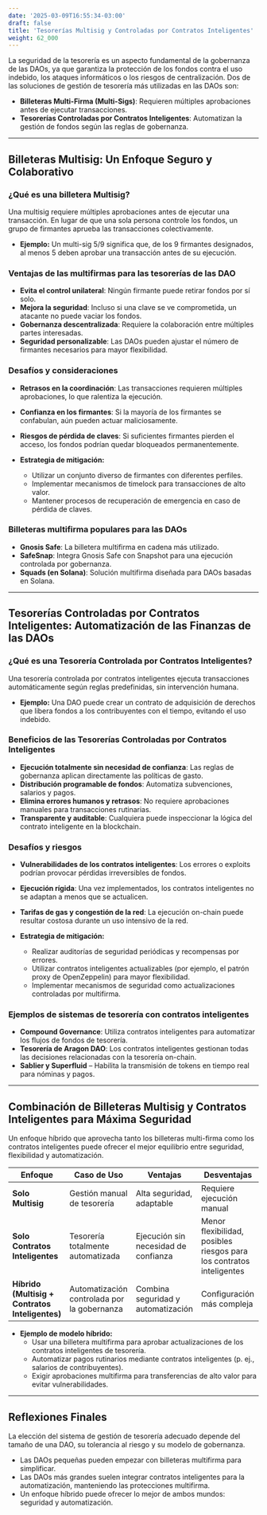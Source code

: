 ```yaml
---
date: '2025-03-09T16:55:34-03:00'
draft: false
title: 'Tesorerías Multisig y Controladas por Contratos Inteligentes'
weight: 62_000
---
```


La seguridad de la tesorería es un aspecto fundamental de la gobernanza de las DAOs, ya que garantiza la protección de los fondos contra el uso indebido, los ataques informáticos o los riesgos de centralización. Dos de las soluciones de gestión de tesorería más utilizadas en las DAOs son:

- **Billeteras Multi-Firma (Multi-Sigs)**: Requieren múltiples aprobaciones antes de ejecutar transacciones.
- **Tesorerías Controladas por Contratos Inteligentes**: Automatizan la gestión de fondos según las reglas de gobernanza.

---

## **Billeteras Multisig: Un Enfoque Seguro y Colaborativo**

### **¿Qué es una billetera Multisig?**
Una multisig requiere múltiples aprobaciones antes de ejecutar una transacción. En lugar de que una sola persona controle los fondos, un grupo de firmantes aprueba las transacciones colectivamente.

- **Ejemplo:** Un multi-sig 5/9 significa que, de los 9 firmantes designados, al menos 5 deben aprobar una transacción antes de su ejecución.

### **Ventajas de las multifirmas para las tesorerías de las DAO**
- **Evita el control unilateral**: Ningún firmante puede retirar fondos por sí solo.
- **Mejora la seguridad**: Incluso si una clave se ve comprometida, un atacante no puede vaciar los fondos.
- **Gobernanza descentralizada**: Requiere la colaboración entre múltiples partes interesadas.
- **Seguridad personalizable**: Las DAOs pueden ajustar el número de firmantes necesarios para mayor flexibilidad.

### **Desafíos y consideraciones**
- **Retrasos en la coordinación**: Las transacciones requieren múltiples aprobaciones, lo que ralentiza la ejecución.
- **Confianza en los firmantes**: Si la mayoría de los firmantes se confabulan, aún pueden actuar maliciosamente.
- **Riesgos de pérdida de claves**: Si suficientes firmantes pierden el acceso, los fondos podrían quedar bloqueados permanentemente.

- **Estrategia de mitigación:**
  - Utilizar un conjunto diverso de firmantes con diferentes perfiles.
  - Implementar mecanismos de timelock para transacciones de alto valor. 
  - Mantener procesos de recuperación de emergencia en caso de pérdida de claves.

### **Billeteras multifirma populares para las DAOs**
- **Gnosis Safe**: La billetera multifirma en cadena más utilizado.
- **SafeSnap**: Integra Gnosis Safe con Snapshot para una ejecución controlada por gobernanza.
- **Squads (en Solana)**: Solución multifirma diseñada para DAOs basadas en Solana.

---

## **Tesorerías Controladas por Contratos Inteligentes: Automatización de las Finanzas de las DAOs**

### **¿Qué es una Tesorería Controlada por Contratos Inteligentes?**
Una tesorería controlada por contratos inteligentes ejecuta transacciones automáticamente según reglas predefinidas, sin intervención humana.

- **Ejemplo:** Una DAO puede crear un contrato de adquisición de derechos que libera fondos a los contribuyentes con el tiempo, evitando el uso indebido.

### **Beneficios de las Tesorerías Controladas por Contratos Inteligentes**
- **Ejecución totalmente sin necesidad de confianza**: Las reglas de gobernanza aplican directamente las políticas de gasto.
- **Distribución programable de fondos**: Automatiza subvenciones, salarios y pagos.
- **Elimina errores humanos y retrasos**: No requiere aprobaciones manuales para transacciones rutinarias.
- **Transparente y auditable**: Cualquiera puede inspeccionar la lógica del contrato inteligente en la blockchain.

### **Desafíos y riesgos**
- **Vulnerabilidades de los contratos inteligentes**: Los errores o exploits podrían provocar pérdidas irreversibles de fondos.
- **Ejecución rígida**: Una vez implementados, los contratos inteligentes no se adaptan a menos que se actualicen.
- **Tarifas de gas y congestión de la red**: La ejecución on-chain puede resultar costosa durante un uso intensivo de la red.

- **Estrategia de mitigación:**
  - Realizar auditorías de seguridad periódicas y recompensas por errores.
  - Utilizar contratos inteligentes actualizables (por ejemplo, el patrón proxy de OpenZeppelin) para mayor flexibilidad.
  - Implementar mecanismos de seguridad como actualizaciones controladas por multifirma.

### **Ejemplos de sistemas de tesorería con contratos inteligentes**
- **Compound Governance**: Utiliza contratos inteligentes para automatizar los flujos de fondos de tesorería.
- **Tesorería de Aragon DAO**: Los contratos inteligentes gestionan todas las decisiones relacionadas con la tesorería on-chain. 
- **Sablier y Superfluid** – Habilita la transmisión de tokens en tiempo real para nóminas y pagos.

---

## **Combinación de Billeteras Multisig y Contratos Inteligentes para Máxima Seguridad**

Un enfoque híbrido que aprovecha tanto los billeteras multi-firma como los contratos inteligentes puede ofrecer el mejor equilibrio entre seguridad, flexibilidad y automatización.

| **Enfoque** | **Caso de Uso** | **Ventajas** | **Desventajas** |
|-------------|------------|---------|---------|
| **Solo Multisig** | Gestión manual de tesorería | Alta seguridad, adaptable | Requiere ejecución manual |
| **Solo Contratos Inteligentes** | Tesorería totalmente automatizada | Ejecución sin necesidad de confianza | Menor flexibilidad, posibles riesgos para los contratos inteligentes |
| **Híbrido (Multisig + Contratos Inteligentes)** | Automatización controlada por la gobernanza | Combina seguridad y automatización | Configuración más compleja |

- **Ejemplo de modelo híbrido:**
  - Usar una billetera multifirma para aprobar actualizaciones de los contratos inteligentes de tesorería.
  - Automatizar pagos rutinarios mediante contratos inteligentes (p. ej., salarios de contribuyentes).
  - Exigir aprobaciones multifirma para transferencias de alto valor para evitar vulnerabilidades.

---

## **Reflexiones Finales**

La elección del sistema de gestión de tesorería adecuado depende del tamaño de una DAO, su tolerancia al riesgo y su modelo de gobernanza.

- Las DAOs pequeñas pueden empezar con billeteras multifirma para simplificar.
- Las DAOs más grandes suelen integrar contratos inteligentes para la automatización, manteniendo las protecciones multifirma.
- Un enfoque híbrido puede ofrecer lo mejor de ambos mundos: seguridad y automatización.